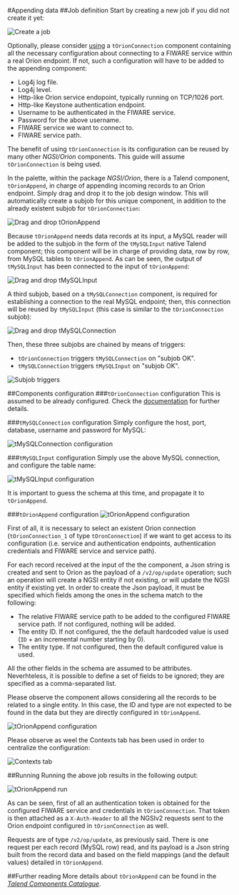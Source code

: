 #Appending data
##Job definition
Start by creating a new job if you did not create it yet:

![Create a job](./images/create_job.png)

Optionally, please consider [using](./creating_orion_connection.md) a `tOrionConnection` component containing all the necessary configuration about connecting to a FIWARE service within a real Orion endpoint. If not, such a configuration will have to be added to the appending component:

* Log4j log file.
* Log4j level.
* Http-like Orion service endopoint, typically running on TCP/1026 port.
* Http-like Keystone authentication endpoint.
* Username to be authenticated in the FIWARE service.
* Password for the above username.
* FIWARE service we want to connect to.
* FIWARE service path.

The benefit of using `tOrionConnection` is its configuration can be reused by many other <i>NGSI/Orion</i> components. This guide will assume `tOrionConnection` is being used.

In the palette, within the package <i>NGSI/Orion</i>, there is a Talend component, `tOrionAppend`, in charge of appending incoming records to an Orion endpoint. Simply drag and drop it to the job design window. This will automatically create a subjob for this unique component, in addition to the already existent subjob for `tOrionConnection`:

![Drag and drop tOrionAppend](./images/t_orion_append_add.png)

Because `tOrionAppend` needs data records at its input, a MySQL reader will be added to the subjob in the form of the `tMySQLInput` native Talend component; this component will be in charge of providing data, row by row, from MySQL tables to `tOrionAppend`. As can be seen, the output of `tMySQLInput` has been connected to the input of `tOrionAppend`:

![Drag and drop tMySQLInput](./images/t_orion_append_add_t_mysql_input.png)

A third subjob, based on a `tMySQLConnection` component, is required for establishing a connection to the real MySQL endpoint; then, this connection will be reused by `tMySQLInput` (this case is similar to the `tOrionConnection` subjob):

![Drag and drop tMySQLConnection](./images/t_orion_append_add_t_mysql_connection.png)

Then, these three subjobs are chained by means of triggers:

* `tOrionConnection` triggers `tMySQLConnection` on "subjob OK".
* `tMySQLConnection` triggers `tMySQLInput` on "subjob OK".

![Subjob triggers](./images/t_orion_append_subjob_triggers.png)

##Components configuration
###`tOrionConnection` configuration
This is assumed to be already configured. Check the [documentation](./creating_orion_connection.md) for further details.

###`tMySQLConnection` configuration
Simply configure the host, port, database, username and password for MySQL:

![tMySQLConnection configuration](./images/t_orion_append_t_mysql_connection_conf.png)

###`tMySQLInput` configuration
Simply use the above MySQL connection, and configure the table name:

![tMySQLInput configuration](./images/t_orion_append_t_mysql_input_conf.png)

It is important to guess the schema at this time, and propagate it to `tOrionAppend`.

###`tOrionAppend` configuration
![tOrionAppend configuration](./images/t_orion_append_conf.png)

First of all, it is necessary to select an existent Orion connection (`tOrionConnection_1` of type `tOronConnection`) if we want to get access to its configuration (i.e. service and authentication endpoints, authentication credentials and FIWARE service and service path).

For each record received at the input of the the component, a Json string is created and sent to Orion as the payload of a `/v2/op/update` operation; such an operation will create a NGSI entity if not existing, or will update the NGSI entity if existing yet. In order to create the Json payload, it must be specified which fields among the ones in the schema match to the following:

* The relative FIWARE service path to be added to the configured FIWARE service path. If not configured, nothing will be added.
* The entity ID. If not configured, the the default hardcoded value is used (`ID` + an incremental number starting by 0).
* The entity type. If not configured, then the default configured value is used.

All the other fields in the schema are assumed to be attributes. Neverhteless, it is possible to define a set of fields to be ignored; they are specified as a comma-separated list.

Please observe the component allows considering all the records to be related to a single entity. In this case, the ID and type are not expected to be found in the data but they are directly configured in `tOrionAppend`.

![tOrionAppend configuration](./images/t_orion_append_conf_alt.png)

Please observe as weel the Contexts tab has been used in order to centralize the configuration:

![Contexts tab](./images/t_orion_x_contexts.png)

##Running
Running the above job results in the following output:

![tOrionAppend run](./images/t_orion_append_run.png)

As can be seen, first of all an authentication token is obtained for the configured FIWARE service and credentials in `tOrionConnection`. That token is then attached as a `X-Auth-Header` to all the NGSIv2 requests sent to the Orion endpoint configured in `tOrionConnection` as well.

Requests are of type `/v2/op/update`, as previously said. There is one request per each record (MySQL row) read, and its payload is a Json string built from the record data and based on the field mappings (and the default values) detailed in `tOrionAppend`.

##Further reading
More details about `tOrionAppend` can be found in the [<i>Talend Components Catalogue</i>](../talend_components_catalogue/t_orion_append.md).